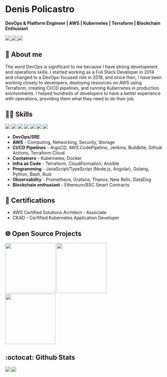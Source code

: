 # Denis Policastro

__DevOps & Platform Engineer | AWS | Kubernetes | Terraform | Blockchain Enthusiast__

<a href= "https://www.linkedin.com/in/dpolicastro/">
  <img src="https://img.shields.io/badge/-LinkedIn-0077B5?style=flat&logo=Linkedin&logoColor=white"/>
</a>
<a href= "mailto:denis.policastro@gmail.com">
  <img src="https://img.shields.io/badge/-Gmail-c14438?style=flat&logo=Gmail&logoColor=white"/>
</a>
<a href= "https://dones.io">
  <img src="https://img.shields.io/website/https/dones.io.svg"/>
</a>

## 🧍 About me

The word DevOps is significant to me because I have strong
development and operations skills. I started working as a Full Stack
Developer in 2014 and changed to a DevOps-focused role in 2018, and
since then, I have been working closely to developers, deploying
resources on AWS using Terraform, creating CI/CD pipelines, and
running Kubernetes in production environments. I helped hundreds of
developers to have a better experience with operations, providing them
what they need to do their job.

## 👨‍💻 Skills

<div>
  <img src="https://img.shields.io/badge/-AWS-grey?style=for-the-badge&logo=amazonaws"/>
  <img src="https://img.shields.io/badge/-Kubernetes-grey?style=for-the-badge&logo=Kubernetes"/>
  <img src="https://img.shields.io/badge/-Terraform-grey?style=for-the-badge&logo=Terraform"/>
  <img src="https://img.shields.io/badge/-Node.js-grey?style=for-the-badge&logo=nodedotjs"/>
  <img src="https://img.shields.io/badge/-Go-grey?style=for-the-badge&logo=go"/>
  <img src="https://img.shields.io/badge/-Rust-grey?style=for-the-badge&logo=rust"/>
  <img src="https://img.shields.io/badge/-Ethereum-grey?style=for-the-badge&logo=ethereum"/>
  <!-- Ref https://github.com/simple-icons/simple-icons/blob/develop/slugs.md -->
</div>

- __DevOps/SRE__
- __AWS__ - Computing, Networking, Security, Storage
- __CI/CD Pipelines__ - ArgoCD, AWS CodePipeline, Jenkins, Buildkite, Github Actions, Terraform Cloud
- __Containers__ - Kubernetes, Docker
- __Infra as Code__ - Terraform, CloudFormation, Ansible
- __Programming__ - JavaScript/TypeScript (Node.js, Angular), Golang, Python, Bash, Rust
- __Observability__ - Prometheus, Grafana, Thanos, New Relic, DataDog
- __Blockchain enthusiast__ - Ethereum/BSC Smart Contracts

## 🥇 Certifications

- AWS Certified Solutions Architect - Associate
- CKAD - Cerfified Kubernetes Application Developer

## 🌐 Open Source Projects

<div>
  <img height="160px" src="https://github-readme-stats.vercel.app/api/pin/?username=refl3ction&repo=tfgen" />
  <img height="160px" src="https://github-readme-stats.vercel.app/api/pin/?username=refl3ction&repo=terraform-monorepo-example" />
</div>

<div>
  <img height="160px" src="https://github-readme-stats.vercel.app/api/pin/?username=refl3ction&repo=vampire" />
</div>

## :octocat: Github Stats

<div style="height: 500px;">
  <img align="left" src="https://github-readme-stats.vercel.app/api/top-langs/?username=refl3ction&langs_count=7&theme=buefy" />
  <img align="left" src="https://github-readme-stats.vercel.app/api?username=refl3ction&count_private=true&show_icons=true&include_all_commits=true&theme=buefy"/>
</div>

<!--
## 😆 And last but not least

<p align="center">
  <img width="500" height="500" src="./images/debugging.jpeg" />
</p>

**refl3ction/refl3ction** is a ✨ _special_ ✨ repository because its `README.md` (this file) appears on your GitHub profile.

Here are some ideas to get you started:

- 🔭 I’m currently working on ...
- 🌱 I’m currently learning ...
- 👯 I’m looking to collaborate on ...
- 🤔 I’m looking for help with ...
- 💬 Ask me about ...
- 📫 How to reach me: ...
- 😄 Pronouns: ...
- ⚡ Fun fact: ...
-->
